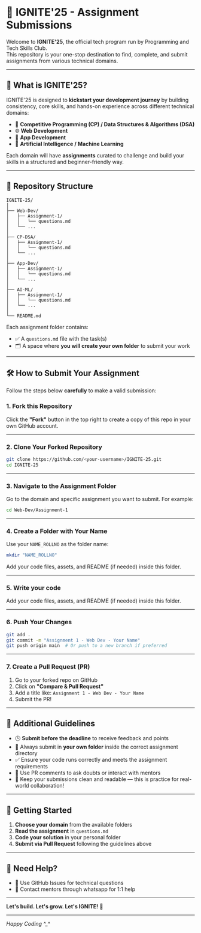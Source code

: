 # 🚀 IGNITE'25 - Assignment Submissions

Welcome to **IGNITE'25**, the official tech program run by Programming and Tech Skills Club.  
This repository is your one-stop destination to find, complete, and submit assignments from various technical domains.

---

## 📌 What is IGNITE'25?

IGNITE'25 is designed to **kickstart your development journey** by building consistency, core skills, and hands-on experience across different technical domains:

- 🧠 **Competitive Programming (CP) / Data Structures & Algorithms (DSA)**
- 🌐 **Web Development**
- 📱 **App Development**
- 🤖 **Artificial Intelligence / Machine Learning**

Each domain will have **assignments** curated to challenge and build your skills in a structured and beginner-friendly way.

---

## 📁 Repository Structure

```
IGNITE-25/
│
├── Web-Dev/
│   ├── Assignment-1/
│   │   └── questions.md
│   └── ...
│
├── CP-DSA/
│   ├── Assignment-1/
│   │   └── questions.md
│   └── ...
│
├── App-Dev/
│   ├── Assignment-1/
│   │   └── questions.md
│   └── ...
│
├── AI-ML/
│   ├── Assignment-1/
│   │   └── questions.md
│   └── ...
│
└── README.md
```

Each assignment folder contains:
- ✅ A `questions.md` file with the task(s)
- 🗂️ A space where **you will create your own folder**  to submit your work

---

## 🛠️ How to Submit Your Assignment

Follow the steps below **carefully** to make a valid submission:

### 1. **Fork** this Repository

Click the **"Fork"** button in the top right to create a copy of this repo in your own GitHub account.

---

### 2. **Clone** Your Forked Repository

```bash
git clone https://github.com/<your-username>/IGNITE-25.git
cd IGNITE-25
```

---

### 3. **Navigate to the Assignment Folder**

Go to the domain and specific assignment you want to submit. For example:

```bash
cd Web-Dev/Assignment-1
```

---

### 4. **Create a Folder with Your Name**

Use your `NAME_ROLLNO` as the folder name:

```bash
mkdir "NAME_ROLLNO"
```

Add your code files, assets, and README (if needed) inside this folder.

---

### 5. **Write your  code**




Add your code files, assets, and README (if needed) inside this folder.

---

### 6. **Push Your Changes**

```bash
git add .
git commit -m "Assignment 1 - Web Dev - Your Name"
git push origin main  # Or push to a new branch if preferred
```

---

### 7. **Create a Pull Request (PR)**

1. Go to your forked repo on GitHub
2. Click on **"Compare & Pull Request"**
3. Add a title like: `Assignment 1 - Web Dev - Your Name`
4. Submit the PR!

---

## 📣 Additional Guidelines

- 🕒 **Submit before the deadline** to receive feedback and points
- 📁 Always submit in **your own folder** inside the correct assignment directory
- ✅ Ensure your code runs correctly and meets the assignment requirements
- 💬 Use PR comments to ask doubts or interact with mentors
- 🧠 Keep your submissions clean and readable — this is practice for real-world collaboration!

---

## 🎯 Getting Started

1. **Choose your domain** from the available folders
2. **Read the assignment** in `questions.md`
3. **Code your solution** in your personal folder
4. **Submit via Pull Request** following the guidelines above

---

## 🤝 Need Help?

- 💬 Use GitHub Issues for technical questions
- 📧 Contact mentors through whatsapp for 1:1 help

---

**Let's build. Let's grow. Let's IGNITE!** 🚀

---

*Happy Coding ^_^*
